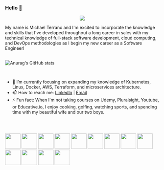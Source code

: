 ### Hello 👋 
<p align="center">
  <img src="https://media-exp1.licdn.com/dms/image/C5616AQFAm8aImtuLCQ/profile-displaybackgroundimage-shrink_350_1400/0/1560879108257?e=1675296000&v=beta&t=CPjoEyukF4btxR2k6Fqg1IcxSPznrQ20PuVXzTfoKWU">
</p>
My name is Michael Terrano and I'm excited to incorporate the knowledge and skills that I've developed throughout a long career in sales with my technical knowledge of full-stack software development, cloud computing, and DevOps methodologies as I begin my new career as a Software Engineer!

<br>
<br>

![Anurag's GitHub stats](https://github-readme-stats.vercel.app/api?username=mterrano1&hide=stars,issues,contribs)

<br>

- 🌱 I’m currently focusing on expanding my knowledge of Kubernetes, Linux, Docker, AWS, Terraform, and microservices architecture.
- 📫 How to reach me: [LinkedIn](https://www.linkedin.com/in/cterrano/) | [Email](mailto:mterrano1@yahoo.com)
- ⚡ Fun fact: When I'm not taking courses on Udemy, Pluralsight, Youtube, or Educative.io, I enjoy cooking, golfing, watching sports, and spending time with my beautiful wife and our two boys.

<br>
<br>

<code><img height="50" src="https://user-images.githubusercontent.com/25181517/182534006-037f08b5-8e7b-4e5f-96b6-5d2a5558fa85.png"></code>
<code><img height="50" src="https://user-images.githubusercontent.com/25181517/117207330-263ba280-adf4-11eb-9b97-0ac5b40bc3be.png"></code>
<code><img height="50" src="https://user-images.githubusercontent.com/25181517/183345121-36788a6e-5462-424a-be67-af1ebeda79a2.png"></code>
<code><img height="50" src="https://user-images.githubusercontent.com/25181517/183896132-54262f2e-6d98-41e3-8888-e40ab5a17326.png"></code>
<code><img height="50" src="https://user-images.githubusercontent.com/25181517/117208740-bfb78400-adf5-11eb-97bb-09072b6bedfc.png"></code>
<code><img height="50" src="https://user-images.githubusercontent.com/25181517/192603745-7d34df9e-7756-4756-a539-6a61badf7a80.png"></code>
<code><img height="50" src="https://user-images.githubusercontent.com/25181517/192603748-3ac17112-3653-4257-80da-a57334b11411.png"></code>
<code><img height="50" src="https://user-images.githubusercontent.com/25181517/117447155-6a868a00-af3d-11eb-9cfe-245df15c9f3f.png"></code>
<code><img height="50" src="https://user-images.githubusercontent.com/25181517/183897015-94a058a6-b86e-4e42-a37f-bf92061753e5.png"></code>
<code><img height="50" src="https://user-images.githubusercontent.com/25181517/192108372-f71d70ac-7ae6-4c0d-8395-51d8870c2ef0.png"></code>
<code><img height="50" src="https://user-images.githubusercontent.com/25181517/186884153-99edc188-e4aa-4c84-91b0-e2df260ebc33.png"></code>
<code><img height="50" src="https://user-images.githubusercontent.com/25181517/192158954-f88b5814-d510-4564-b285-dff7d6400dad.png"></code>
<code><img height="50" src="https://user-images.githubusercontent.com/25181517/183898674-75a4a1b1-f960-4ea9-abcb-637170a00a75.png"></code>

<!--
**mterrano1/mterrano1** is a ✨ _special_ ✨ repository because its `README.md` (this file) appears on your GitHub profile.

![Top Langs](https://github-readme-stats.vercel.app/api/top-langs/?username=mterrano1)

Here are some ideas to get you started:

- 🔭 I’m currently working on ...
- 🌱 I’m currently learning ...
- 👯 I’m looking to collaborate on ...
- 🤔 I’m looking for help with ...
- 💬 Ask me about ...
- 📫 How to reach me: ...
- 😄 Pronouns: ...
- ⚡ Fun fact: ...
<code><img height="40" src=""></code>
-->
